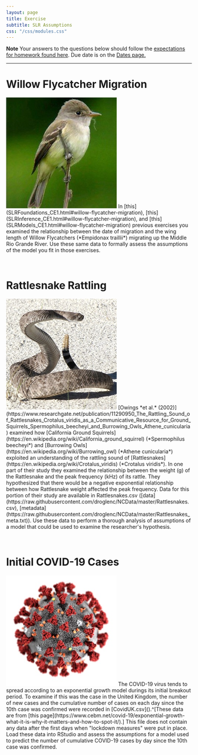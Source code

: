 ```yaml
---
layout: page
title: Exercise
subtitle: SLR Assumptions
css: "/css/modules.css"
---
```


<div class="alert alert-warning">
  <strong>Note</strong> Your answers to the questions below should follow the <a href="../../resources/hwformat" target="_blank">expectations for homework found here</a>. Due date is on the <a href="../../resources/Dates-Current" target="_blank">Dates page.</a>
</div>

----

# Willow Flycatcher Migration
<img src="../zimgs/willow_flycatcher.jpg" alt="Decoration" class="img-right">
In [this](SLRFoundations_CE1.html#willow-flycatcher-migration),  [this](SLRInference_CE1.html#willow-flycatcher-migration), and [this](SLRModels_CE1.html#willow-flycatcher-migration) previous exercises you examined the relationship between the date of migration and the wing length of Willow Flycatchers (*Empidonax traillii*) migrating up the Middle Rio Grande River. Use these same data to formally assess the assumptions of the model you fit in those exercises.

&nbsp;

# Rattlesnake Rattling
<img src="../zimgs/rattlesnake.jpg" alt="Decoration" class="img-right">
[Owings *et al.* (2002)](https://www.researchgate.net/publication/11290950_The_Rattling_Sound_of_Rattlesnakes_Crotalus_viridis_as_a_Communicative_Resource_for_Ground_Squirrels_Spermophilus_beecheyi_and_Burrowing_Owls_Athene_cunicularia) examined how [California Ground Squirrels](https://en.wikipedia.org/wiki/California_ground_squirrel) (*Spermophilus beecheyi*) and [Burrowing Owls](https://en.wikipedia.org/wiki/Burrowing_owl) (*Athene cunicularia*) exploited an understanding of the rattling sound of [Rattlesnakes](https://en.wikipedia.org/wiki/Crotalus_viridis) (*Crotalus viridis*). In one part of their study they examined the relationship between the weight (g) of the Rattlesnake and the peak frequency (kHz) of its rattle. They hypothesized that there would be a negative exponential relationship between how Rattlesnake weight affected the peak frequency. Data for this portion of their study are available in Rattlesnakes.csv  ([data](https://raw.githubusercontent.com/droglenc/NCData/master/Rattlesnakes.csv), [metadata](https://raw.githubusercontent.com/droglenc/NCData/master/Rattlesnakes_meta.txt)). Use these data to perform a thorough analysis of assumptions of a model that could be used to examine the researcher's hypothesis.

&nbsp;

# Initial COVID-19 Cases
<img src="../zimgs/COVID.jpg" alt="Decoration" class="img-right">
The COVID-19 virus tends to spread according to an exponential growth model durings its initial breakout period. To examine if this was the case in the United Kingdom, the number of new cases and the cumulative number of cases on each day since the 10th case was confirmed were recorded in [CovidUK.csv]().^[These data are from [this page](https://www.cebm.net/covid-19/exponential-growth-what-it-is-why-it-matters-and-how-to-spot-it/).] This file does not contain any data after the first days when "lockdown measures" were put in place. Load these data into RStudio and assess the assumptions for a model used to predict the number of cumulative COVID-19 cases by day since the 10th case was confirmed.
